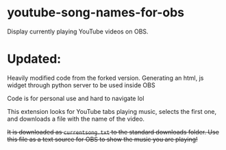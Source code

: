 # youtube-song-names-for-obs
Display currently playing YouTube videos on OBS.

# Updated:
Heavily modified code from the forked version.
Generating an html, js widget through python server to be used inside OBS

Code is for personal use and hard to navigate lol

This extension looks for YouTube tabs playing music, selects the first one, and downloads a file with the name of the video.

<strike>It is downloaded as `currentsong.txt` to the standard downloads folder.<strike>
<strike>Use this file as a text source for OBS to show the music you are playing!<strike>
